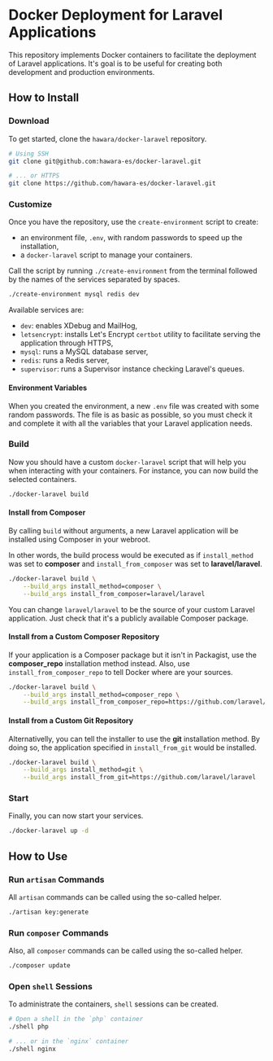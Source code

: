 # Docker Deployment for Laravel Applications

This repository implements Docker containers to facilitate the deployment of Laravel applications. It's goal is to be useful for creating both development and production environments.

## How to Install

### Download

To get started, clone the `hawara/docker-laravel` repository.

```bash
# Using SSH
git clone git@github.com:hawara-es/docker-laravel.git

# ... or HTTPS
git clone https://github.com/hawara-es/docker-laravel.git
```

### Customize

Once you have the repository, use the `create-environment` script to create:

- an environment file, `.env`, with random passwords to speed up the installation,
- a `docker-laravel` script to manage your containers.

Call the script by running `./create-environment` from the terminal followed by the names of the services separated by spaces.

```bash
./create-environment mysql redis dev
```

Available services are:

- `dev`: enables XDebug and MailHog,
- `letsencrypt`: installs Let's Encrypt `certbot` utility to facilitate serving the application through HTTPS,
- `mysql`: runs a MySQL database server,
- `redis`: runs a Redis server,
- `supervisor`: runs a Supervisor instance checking Laravel's queues.

#### Environment Variables

When you created the environment, a new `.env` file was created with some random passwords. The file is as basic as possible, so you must check it and complete it with all the variables that your Laravel application needs.

### Build

Now you should have a custom `docker-laravel` script that will help you when interacting with your containers. For instance, you can now build the selected containers.

```bash
./docker-laravel build
```

#### Install from Composer

By calling `build` without arguments, a new Laravel application will be installed using Composer in your webroot.

In other words, the build process would be executed as if `install_method` was set to **composer** and `install_from_composer` was set to **laravel/laravel**.

```bash
./docker-laravel build \
    --build_args install_method=composer \
    --build_args install_from_composer=laravel/laravel
```

You can change `laravel/laravel` to be the source of your custom Laravel application. Just check that it's a publicly available Composer package.

#### Install from a Custom Composer Repository

If your application is a Composer package but it isn't in Packagist, use the **composer_repo** installation method instead. Also, use `install_from_composer_repo` to tell Docker where are your sources.

```bash
./docker-laravel build \
    --build_args install_method=composer_repo \
    --build_args install_from_composer_repo=https://github.com/laravel/laravel
```

#### Install from a Custom Git Repository

Alternativelly, you can tell the installer to use the **git** installation method. By doing so, the application specified in `install_from_git` would be installed.

```bash
./docker-laravel build \
    --build_args install_method=git \
    --build_args install_from_git=https://github.com/laravel/laravel
```

### Start

Finally, you can now start your services.

```bash
./docker-laravel up -d
```

## How to Use

### Run `artisan` Commands

All `artisan` commands can be called using the so-called helper.

```bash
./artisan key:generate
```

### Run `composer` Commands

Also, all `composer` commands can be called using the so-called helper.

```bash
./composer update
```

### Open `shell` Sessions

To administrate the containers, `shell` sessions can be created.

```bash
# Open a shell in the `php` container
./shell php

# ... or in the `nginx` container
./shell nginx
```
